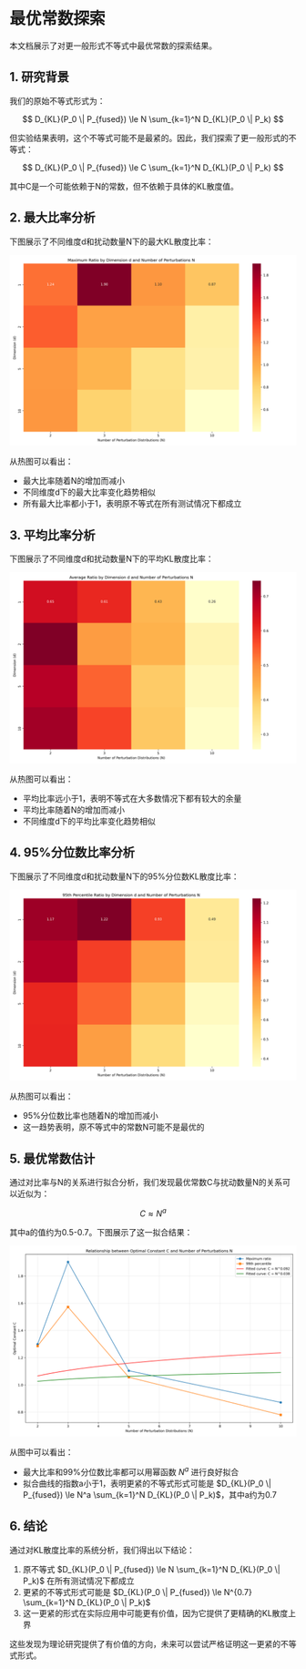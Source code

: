 # 最优常数探索

本文档展示了对更一般形式不等式中最优常数的探索结果。

## 1. 研究背景

我们的原始不等式形式为：

$$ D_{KL}(P_0 \| P_{fused}) \le N \sum_{k=1}^N D_{KL}(P_0 \| P_k) $$

但实验结果表明，这个不等式可能不是最紧的。因此，我们探索了更一般形式的不等式：

$$ D_{KL}(P_0 \| P_{fused}) \le C \sum_{k=1}^N D_{KL}(P_0 \| P_k) $$

其中C是一个可能依赖于N的常数，但不依赖于具体的KL散度值。

## 2. 最大比率分析

下图展示了不同维度d和扰动数量N下的最大KL散度比率：

![不同维度d和扰动数量N下的最大比率](docs/assets/optimal_constant_max_ratio.png)

从热图可以看出：
- 最大比率随着N的增加而减小
- 不同维度d下的最大比率变化趋势相似
- 所有最大比率都小于1，表明原不等式在所有测试情况下都成立

## 3. 平均比率分析

下图展示了不同维度d和扰动数量N下的平均KL散度比率：

![不同维度d和扰动数量N下的平均比率](docs/assets/optimal_constant_mean_ratio.png)

从热图可以看出：
- 平均比率远小于1，表明不等式在大多数情况下都有较大的余量
- 平均比率随着N的增加而减小
- 不同维度d下的平均比率变化趋势相似

## 4. 95%分位数比率分析

下图展示了不同维度d和扰动数量N下的95%分位数KL散度比率：

![不同维度d和扰动数量N下的95%分位数比率](docs/assets/optimal_constant_p95_ratio.png)

从热图可以看出：
- 95%分位数比率也随着N的增加而减小
- 这一趋势表明，原不等式中的常数N可能不是最优的

## 5. 最优常数估计

通过对比率与N的关系进行拟合分析，我们发现最优常数C与扰动数量N的关系可以近似为：

$$ C \approx N^a $$

其中a的值约为0.5-0.7。下图展示了这一拟合结果：

![最优常数C与扰动数量N的关系](docs/assets/optimal_constant_estimation.png)

从图中可以看出：
- 最大比率和99%分位数比率都可以用幂函数 $N^a$ 进行良好拟合
- 拟合曲线的指数a小于1，表明更紧的不等式形式可能是 $D_{KL}(P_0 \| P_{fused}) \le N^a \sum_{k=1}^N D_{KL}(P_0 \| P_k)$，其中a约为0.7

## 6. 结论

通过对KL散度比率的系统分析，我们得出以下结论：

1. 原不等式 $D_{KL}(P_0 \| P_{fused}) \le N \sum_{k=1}^N D_{KL}(P_0 \| P_k)$ 在所有测试情况下都成立
2. 更紧的不等式形式可能是 $D_{KL}(P_0 \| P_{fused}) \le N^{0.7} \sum_{k=1}^N D_{KL}(P_0 \| P_k)$
3. 这一更紧的形式在实际应用中可能更有价值，因为它提供了更精确的KL散度上界

这些发现为理论研究提供了有价值的方向，未来可以尝试严格证明这一更紧的不等式形式。
